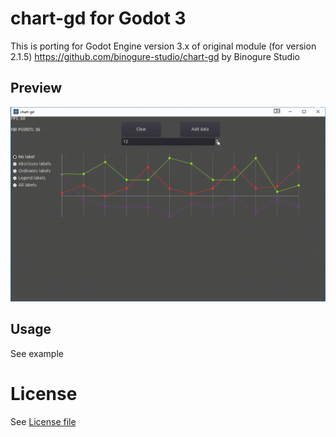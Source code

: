 # chart-gd for Godot 3

This is porting for Godot Engine version 3.x of original module (for version 2.1.5) https://github.com/binogure-studio/chart-gd by Binogure Studio

## Preview

![Demo](./assets/charts.gif "Example")

## Usage

See example

# License

See [License file](./LICENSE)
